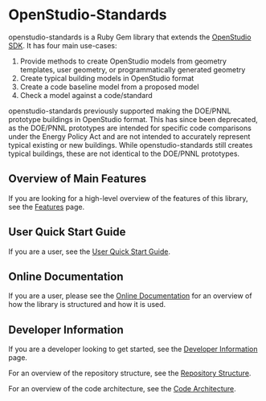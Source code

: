 # OpenStudio-Standards

openstudio-standards is a Ruby Gem library that extends the [OpenStudio SDK](https://www.openstudio.net/).
It has four main use-cases:

1. Provide methods to create OpenStudio models from geometry templates, user geometry, or programmatically generated geometry
2. Create typical building models in OpenStudio format
3. Create a code baseline model from a proposed model
4. Check a model against a code/standard

openstudio-standards previously supported making the DOE/PNNL prototype buildings in OpenStudio format. This has since been deprecated, as the DOE/PNNL prototypes are intended for specific code comparisons under the Energy Policy Act and are not intended to accurately represent typical existing or new buildings. While openstudio-standards still creates typical buildings, these are not identical to the DOE/PNNL prototypes.

## Overview of Main Features
If you are looking for a high-level overview of the features of this library, see the [Features](docs/Features.md) page.

## User Quick Start Guide

If you are a user, see the [User Quick Start Guide](docs/UserQuickStartGuide.md).

## Online Documentation

If you are a user, please see the [Online Documentation](http://www.rubydoc.info/gems/openstudio-standards) for an overview of how the library is structured and how it is used.

## Developer Information

If you are a developer looking to get started, see the [Developer Information](docs/DeveloperInformation.md) page.

For an overview of the repository structure, see the [Repository Structure](docs/RepositoryStructure.md).

For an overview of the code architecture, see the [Code Architecture](docs/CodeArchitecture.md).